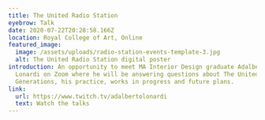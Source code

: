 ```yaml
---
title: The United Radio Station
eyebrow: Talk
date: 2020-07-22T20:28:58.166Z
location: Royal College of Art, Online
featured_image:
  image: /assets/uploads/radio-station-events-template-3.jpg
  alt: The United Radio Station digital poster
introduction: An opportunity to meet MA Interior Design graduate Adalberto
  Lonardi on Zoom where he will be answering questions about The United
  Generations, his practice, works in progress and future plans.
link:
  url: https://www.twitch.tv/adalbertolonardi
  text: Watch the talks
---
```

